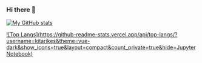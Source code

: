 ### Hi there 👋


[![My GitHub stats](https://github-readme-stats.vercel.app/api?username=kitarikes&theme=vue-dark&show_icons=true&count_private=true)](https://github.com/kitarikes/github-readme-stats)

[![Top Langs](https://github-readme-stats.vercel.app/api/top-langs/?username=kitarikes&theme=vue-dark&show_icons=true&layout=compact&count_private=true&hide=Jupyter Notebook)](https://github.com/kitarikes/github-readme-stats)

<!--
**kitarikes/kitarikes** is a ✨ _special_ ✨ repository because its `README.md` (this file) appears on your GitHub profile.

Here are some ideas to get you started:

- 🔭 I’m currently working on ...
- 🌱 I’m currently learning ...
- 👯 I’m looking to collaborate on ...
- 🤔 I’m looking for help with ...
- 💬 Ask me about ...
- 📫 How to reach me: ...
- 😄 Pronouns: ...
- ⚡ Fun fact: ...
-->
